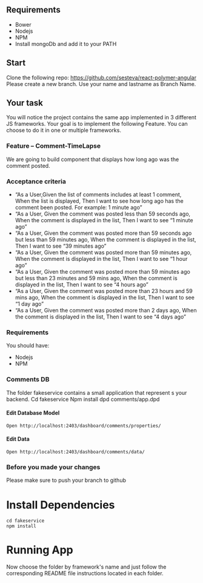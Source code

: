

## Requirements

- Bower
- Nodejs
- NPM
- Install mongoDb and add it to your PATH

## Start
Clone the following repo: https://github.com/sesteva/react-polymer-angular
Please create a new branch. Use your name and lastname as Branch Name.

## Your task
You will notice the project contains the same app implemented in 3 different JS frameworks.
Your goal is to implement the following Feature. You can choose to do it in one or multiple frameworks.

### Feature – Comment-TimeLapse
We are going to build component that displays how long ago was the comment posted.

### Acceptance criteria
- “As a User,Given the list of comments includes at least 1 comment, When the list is displayed, Then I want to see how long ago has the comment been posted. For example: 1 minute ago”
- “As a User, Given the comment was posted less than 59 seconds ago, When the comment is displayed in the list, Then I want to see “1 minute ago”
- “As a User, Given the comment was posted more than 59 seconds ago but less than 59 minutes ago, When the comment is displayed in the list, Then I want to see “39 minutes ago”
 - “As a User, Given the comment was posted more than 59 minutes ago, When the comment is displayed in the list, Then I want to see “1 hour ago”
- “As a User, Given the comment was posted more than 59 minutes ago but less than 23 minutes and 59 mins ago, When the comment is displayed in the list, Then I want to see “4 hours ago”
- “As a User, Given the comment was posted more than 23 hours and 59 mins ago, When the comment is displayed in the list, Then I want to see “1 day ago”
- “As a User, Given the comment was posted more than 2 days  ago, When the comment is displayed in the list, Then I want to see “4 days ago”

### Requirements
You should have: 
- Nodejs
- NPM

### Comments DB
The folder fakeservice contains a small application that represent s your backend.
    Cd fakeservice
    Npm install
    dpd comments/app.dpd
    
#### Edit Database Model
    Open http://localhost:2403/dashboard/comments/properties/
    
#### Edit Data
    Open http://localhost:2403/dashboard/comments/data/

### Before you made your changes
Please make sure to push your branch to github



# Install Dependencies

    cd fakeservice
    npm install

# Running App

Now choose the folder by framework's name and just follow the corresponding README file instructions located in each folder.
